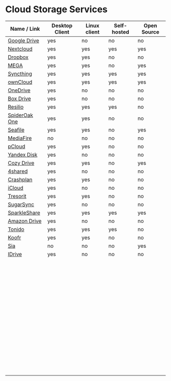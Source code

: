 # Cloud Storage Services
| Name / Link                                         | Desktop Client | Linux client | Self-hosted | Open Source |
| --------------------------------------------------- | -------------- | ------------ | ----------- | ----------- |
| [Google Drive](https://drive.google.com)            | yes            | no           | no          | no          |
| [Nextcloud](https://nextcloud.com/)                 | yes            | yes          | yes         | yes         |
| [Dropbox](https://dropbox.com/)                     | yes            | yes          | no          | no          |
| [MEGA](https://mega.nz/)                            | yes            | yes          | no          | yes         |
| [Syncthing](https://syncthing.net/)                 | yes            | yes          | yes         | yes         |
| [ownCloud](https://owncloud.org/)                   | yes            | yes          | yes         | yes         |
| [OneDrive](https://onedrive.live.com/)              | yes            | no           | no          | no          |
| [Box Drive](https://www.box.com/drive)              | yes            | no           | no          | no          |
| [Resilio](https://resilio.com/)                     | yes            | yes          | yes         | no          |
| [SpiderOak One](https://spideroak.com/one/)         | yes            | yes          | no          | no          |
| [Seafile](https://seafile.com/)                     | yes            | yes          | no          | yes         |
| [MediaFire](https://mediafire.com/)                 | no             | no           | no          | no          |
| [pCloud](https://pcloud.com/)                       | yes            | yes          | no          | no          |
| [Yandex Disk](https://disk.yandex.com/)             | yes            | no           | no          | no          |
| [Cozy Drive](https://cozy.io/features/#synchronise) | yes            | yes          | no          | yes         |
| [4shared](https://4shared.com/)                     | yes            | no           | no          | no          |
| [Crashplan](https://crashplan.com/)                 | yes            | yes          | no          | no          |
| [iCloud](https://apple.com/icloud/)                 | yes            | no           | no          | no          |
| [Tresorit](https://tresorit.com/)                   | yes            | yes          | no          | no          |
| [SugarSync](https://www2.sugarsync.com/)            | yes            | no           | no          | no          |
| [SparkleShare](http://sparkleshare.org/)            | yes            | yes          | yes         | yes         |
| [Amazon Drive](https://amazon.com/clouddrive)       | yes            | no           | no          | no          |
| [Tonido](https://tonido.com/)                       | yes            | yes          | yes         | no          |
| [Koofr](https://koofr.eu/)                          | yes            | yes          | no          | no          |
| [Sia](https://sia.tech/)                            | no             | no           | no          | yes         |
| [IDrive](https://www.idrive.com/)                   | yes            | no           | no          | no          |
| []() |  |  |  |  |
| []() |  |  |  |  |
| []() |  |  |  |  |
| []() |  |  |  |  |
| []() |  |  |  |  |
| []() |  |  |  |  |
| []() |  |  |  |  |
| []() |  |  |  |  |
| []() |  |  |  |  |
| []() |  |  |  |  |
| []() |  |  |  |  |
| []() |  |  |  |  |
| []() |  |  |  |  |
| []() |  |  |  |  |
| []() |  |  |  |  |
| []() |  |  |  |  |
| []() |  |  |  |  |
| []() |  |  |  |  |
| []() |  |  |  |  |
| []() |  |  |  |  |
| []() |  |  |  |  |
| []() |  |  |  |  |
| []() |  |  |  |  |
| []() |  |  |  |  |
| []() |  |  |  |  |
| []() |  |  |  |  |
| []() |  |  |  |  |
| []() |  |  |  |  |
| []() |  |  |  |  |
| []() |  |  |  |  |
| []() |  |  |  |  |
| []() |  |  |  |  |
| []() |  |  |  |  |
| []() |  |  |  |  |
| []() |  |  |  |  |
| []() |  |  |  |  |
| []() |  |  |  |  |
| []() |  |  |  |  |
| []() |  |  |  |  |
| []() |  |  |  |  |
| []() |  |  |  |  |
| []() |  |  |  |  |
| []() |  |  |  |  |
| []() |  |  |  |  |
| []() |  |  |  |  |
| []() |  |  |  |  |
| []() |  |  |  |  |
| []() |  |  |  |  |
| []() |  |  |  |  |
| []() |  |  |  |  |
| []() |  |  |  |  |
| []() |  |  |  |  |
| []() |  |  |  |  |
| []() |  |  |  |  |
| []() |  |  |  |  |
| []() |  |  |  |  |
| []() |  |  |  |  |
| []() |  |  |  |  |
| []() |  |  |  |  |
| []() |  |  |  |  |
| []() |  |  |  |  |
